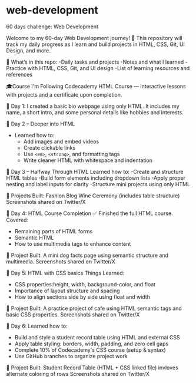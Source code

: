 # web-development
60 days challenge: Web Development

Welcome to my 60-day Web Development journey! 🚀
This repository will track my daily progress as I learn and build projects in HTML, CSS, Git, UI Design, and more.

📁 What’s in this repo:
-Daily tasks and projects
-Notes and what I learned
-Practice with HTML, CSS, Git, and UI design
-List of learning resources and references

🎓Course I'm Following
Codecademy HTML Course — interactive lessons with projects and a certificate upon completion.

 📅 Day 1:
I created a basic bio webpage using only HTML.
It includes my name, a short intro, and some personal details like hobbies and interests. 


📅 Day 2 – Deeper into HTML
- Learned how to:
  - Add images and embed videos
  - Create clickable links
  - Use `<em>`, `<strong>`, and formatting tags
  - Write cleaner HTML with whitespace and indentation


📅 Day 3 – Halfway Through HTML
Learned how to:
-Create and structure HTML tables
-Build form elements including dropdown lists
-Apply proper nesting and label inputs for clarity
-Structure mini projects using only HTML

📌 Projects Built:
Fashion Blog
Wine Ceremony (includes table structure)
Screenshots shared on Twitter/X


📅 Day 4: HTML Course Completion 
  ✅ Finished the full HTML course.
  Covered:
  - Remaining parts of HTML forms
  - Semantic HTML
  - How to use multimedia tags to enhance content

📌 Project Built:
A mini dog facts page using semantic structure and multimedia.
Screenshots shared on Twitter/X


📅 Day 5: HTML with CSS basics
   Things Learned:
   - CSS properties:height, width, background-color, and float
   - Importance of layout structure and spacing
   - How to align sections side by side using float and width

📌 Project Built:
A practice project of cafe using HTML semantic tags and basic CSS properties.
Screenshots shared on Twitter/X


📅 Day 6: 
   Learned how to:
   - Build and style a student record table using HTML and external CSS
   - Apply table styling: borders, width, padding, and zero cell gaps
   - Complete 10% of Codecademy's CSS course (setup & syntax)
   - Use GitHub branches to organize project work

📌 Project Built:
Student Record Table (HTML + CSS linked file) invloves alternate coloring of rows 
Screenshots shared on Twitter/X

